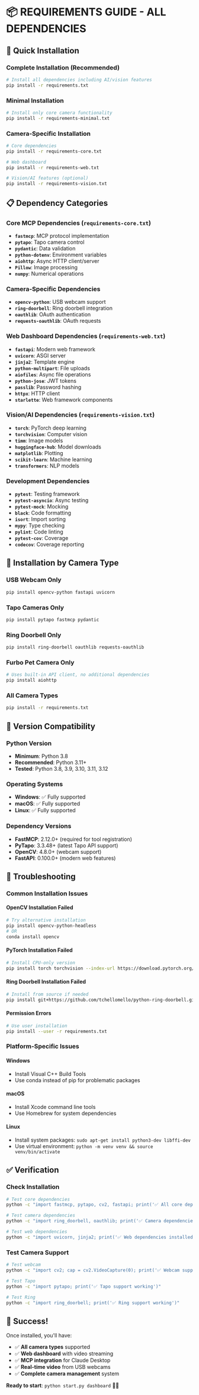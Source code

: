 # 📦 **REQUIREMENTS GUIDE - ALL DEPENDENCIES**

## 🚀 **Quick Installation**

### **Complete Installation (Recommended)**
```bash
# Install all dependencies including AI/vision features
pip install -r requirements.txt
```

### **Minimal Installation**
```bash
# Install only core camera functionality
pip install -r requirements-minimal.txt
```

### **Camera-Specific Installation**
```bash
# Core dependencies
pip install -r requirements-core.txt

# Web dashboard
pip install -r requirements-web.txt

# Vision/AI features (optional)
pip install -r requirements-vision.txt
```

## 📋 **Dependency Categories**

### **Core MCP Dependencies** (`requirements-core.txt`)
- **`fastmcp`**: MCP protocol implementation
- **`pytapo`**: Tapo camera control
- **`pydantic`**: Data validation
- **`python-dotenv`**: Environment variables
- **`aiohttp`**: Async HTTP client/server
- **`Pillow`**: Image processing
- **`numpy`**: Numerical operations

### **Camera-Specific Dependencies**
- **`opencv-python`**: USB webcam support
- **`ring-doorbell`**: Ring doorbell integration
- **`oauthlib`**: OAuth authentication
- **`requests-oauthlib`**: OAuth requests

### **Web Dashboard Dependencies** (`requirements-web.txt`)
- **`fastapi`**: Modern web framework
- **`uvicorn`**: ASGI server
- **`jinja2`**: Template engine
- **`python-multipart`**: File uploads
- **`aiofiles`**: Async file operations
- **`python-jose`**: JWT tokens
- **`passlib`**: Password hashing
- **`httpx`**: HTTP client
- **`starlette`**: Web framework components

### **Vision/AI Dependencies** (`requirements-vision.txt`)
- **`torch`**: PyTorch deep learning
- **`torchvision`**: Computer vision
- **`timm`**: Image models
- **`huggingface-hub`**: Model downloads
- **`matplotlib`**: Plotting
- **`scikit-learn`**: Machine learning
- **`transformers`**: NLP models

### **Development Dependencies**
- **`pytest`**: Testing framework
- **`pytest-asyncio`**: Async testing
- **`pytest-mock`**: Mocking
- **`black`**: Code formatting
- **`isort`**: Import sorting
- **`mypy`**: Type checking
- **`pylint`**: Code linting
- **`pytest-cov`**: Coverage
- **`codecov`**: Coverage reporting

## 🎯 **Installation by Camera Type**

### **USB Webcam Only**
```bash
pip install opencv-python fastapi uvicorn
```

### **Tapo Cameras Only**
```bash
pip install pytapo fastmcp pydantic
```

### **Ring Doorbell Only**
```bash
pip install ring-doorbell oauthlib requests-oauthlib
```

### **Furbo Pet Camera Only**
```bash
# Uses built-in API client, no additional dependencies
pip install aiohttp
```

### **All Camera Types**
```bash
pip install -r requirements.txt
```

## 🔧 **Version Compatibility**

### **Python Version**
- **Minimum**: Python 3.8
- **Recommended**: Python 3.11+
- **Tested**: Python 3.8, 3.9, 3.10, 3.11, 3.12

### **Operating Systems**
- **Windows**: ✅ Fully supported
- **macOS**: ✅ Fully supported
- **Linux**: ✅ Fully supported

### **Dependency Versions**
- **FastMCP**: 2.12.0+ (required for tool registration)
- **PyTapo**: 3.3.48+ (latest Tapo API support)
- **OpenCV**: 4.8.0+ (webcam support)
- **FastAPI**: 0.100.0+ (modern web features)

## 🚨 **Troubleshooting**

### **Common Installation Issues**

#### **OpenCV Installation Failed**
```bash
# Try alternative installation
pip install opencv-python-headless
# OR
conda install opencv
```

#### **PyTorch Installation Failed**
```bash
# Install CPU-only version
pip install torch torchvision --index-url https://download.pytorch.org/whl/cpu
```

#### **Ring Doorbell Installation Failed**
```bash
# Install from source if needed
pip install git+https://github.com/tchellomello/python-ring-doorbell.git
```

#### **Permission Errors**
```bash
# Use user installation
pip install --user -r requirements.txt
```

### **Platform-Specific Issues**

#### **Windows**
- Install Visual C++ Build Tools
- Use conda instead of pip for problematic packages

#### **macOS**
- Install Xcode command line tools
- Use Homebrew for system dependencies

#### **Linux**
- Install system packages: `sudo apt-get install python3-dev libffi-dev`
- Use virtual environment: `python -m venv venv && source venv/bin/activate`

## ✅ **Verification**

### **Check Installation**
```bash
# Test core dependencies
python -c "import fastmcp, pytapo, cv2, fastapi; print('✅ All core dependencies installed')"

# Test camera dependencies
python -c "import ring_doorbell, oauthlib; print('✅ Camera dependencies installed')"

# Test web dependencies
python -c "import uvicorn, jinja2; print('✅ Web dependencies installed')"
```

### **Test Camera Support**
```bash
# Test webcam
python -c "import cv2; cap = cv2.VideoCapture(0); print('✅ Webcam support working')"

# Test Tapo
python -c "import pytapo; print('✅ Tapo support working')"

# Test Ring
python -c "import ring_doorbell; print('✅ Ring support working')"
```

## 🎉 **Success!**

Once installed, you'll have:
- ✅ **All camera types** supported
- ✅ **Web dashboard** with video streaming
- ✅ **MCP integration** for Claude Desktop
- ✅ **Real-time video** from USB webcams
- ✅ **Complete camera management** system

**Ready to start**: `python start.py dashboard` 🎥✨
